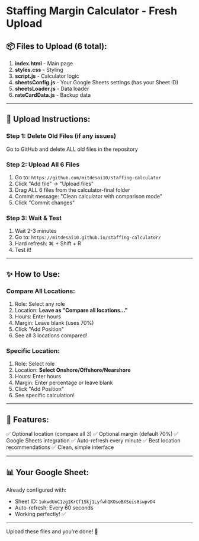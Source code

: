 # Staffing Margin Calculator - Fresh Upload

## 📦 Files to Upload (6 total):

1. **index.html** - Main page
2. **styles.css** - Styling
3. **script.js** - Calculator logic
4. **sheetsConfig.js** - Your Google Sheets settings (has your Sheet ID)
5. **sheetsLoader.js** - Data loader
6. **rateCardData.js** - Backup data

---

## 🚀 Upload Instructions:

### Step 1: Delete Old Files (if any issues)
Go to GitHub and delete ALL old files in the repository

### Step 2: Upload All 6 Files
1. Go to: `https://github.com/mitdesai10/staffing-calculator`
2. Click "Add file" → "Upload files"
3. Drag ALL 6 files from the calculator-final folder
4. Commit message: "Clean calculator with comparison mode"
5. Click "Commit changes"

### Step 3: Wait & Test
1. Wait 2-3 minutes
2. Go to: `https://mitdesai10.github.io/staffing-calculator/`
3. Hard refresh: ⌘ + Shift + R
4. Test it!

---

## ✨ How to Use:

### **Compare All Locations:**
1. Role: Select any role
2. Location: **Leave as "Compare all locations..."**
3. Hours: Enter hours
4. Margin: Leave blank (uses 70%)
5. Click "Add Position"
6. See all 3 locations compared!

### **Specific Location:**
1. Role: Select role
2. Location: **Select Onshore/Offshore/Nearshore**
3. Hours: Enter hours
4. Margin: Enter percentage or leave blank
5. Click "Add Position"
6. See specific calculation!

---

## 🎯 Features:

✅ Optional location (compare all 3)
✅ Optional margin (default 70%)
✅ Google Sheets integration
✅ Auto-refresh every minute
✅ Best location recommendations
✅ Clean, simple interface

---

## 📊 Your Google Sheet:

Already configured with:
- Sheet ID: `1ukwdUnC1zg1KrCf1Skj1LyfwhQKOseBXSeis6swpvD4`
- Auto-refresh: Every 60 seconds
- Working perfectly! ✅

---

Upload these files and you're done! 🎉
